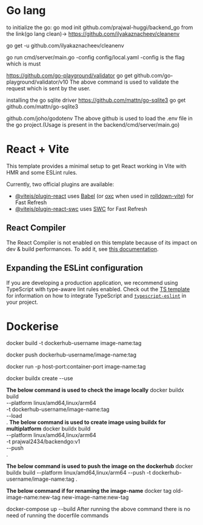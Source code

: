 # Go lang
to initialize the go: go mod init github.com/prajwal-huggi/backend_go
from the link(go lang clean)-> https://github.com/ilyakaznacheev/cleanenv

go get -u github.com/ilyakaznacheev/cleanenv

go run cmd/server/main.go -config config/local.yaml
-config is the flag which is must

https://github.com/go-playground/validator
go get github.com/go-playground/validator/v10
The above command is used to validate the request which is sent by the user.

installing the go sqlite driver
https://github.com/mattn/go-sqlite3
go get github.com/mattn/go-sqlite3

github.com/joho/godotenv
The above github is used to load the .env file in the go project.(Usage is present in the backend/cmd/server/main.go)

# React + Vite

This template provides a minimal setup to get React working in Vite with HMR and some ESLint rules.

Currently, two official plugins are available:

- [@vitejs/plugin-react](https://github.com/vitejs/vite-plugin-react/blob/main/packages/plugin-react) uses [Babel](https://babeljs.io/) (or [oxc](https://oxc.rs) when used in [rolldown-vite](https://vite.dev/guide/rolldown)) for Fast Refresh
- [@vitejs/plugin-react-swc](https://github.com/vitejs/vite-plugin-react/blob/main/packages/plugin-react-swc) uses [SWC](https://swc.rs/) for Fast Refresh

## React Compiler

The React Compiler is not enabled on this template because of its impact on dev & build performances. To add it, see [this documentation](https://react.dev/learn/react-compiler/installation).

## Expanding the ESLint configuration

If you are developing a production application, we recommend using TypeScript with type-aware lint rules enabled. Check out the [TS template](https://github.com/vitejs/vite/tree/main/packages/create-vite/template-react-ts) for information on how to integrate TypeScript and [`typescript-eslint`](https://typescript-eslint.io) in your project.

# Dockerise
docker build -t dockerhub-username image-name:tag

docker push dockerhub-username/image-name:tag

docker run -p host-port:container-port image-name:tag

docker buildx create --use 

**The below command is used to check the image locally**
docker buildx build \
    --platform linux/amd64,linux/arm64 \
    -t dockerhub-username/image-name:tag\
    --load \
    .
**The below command is used to create image using buildx for multiplatform**
docker buildx build \
  --platform linux/amd64,linux/arm64 \
  -t prajwal2434/backendgo:v1 \
  --push \
  .


**The below command is used to push the image on the dockerhub**
docker buildx build --platform linux/amd64,linux/arm64 --push -t dockerhub-username/image-name:tag  .

**The below command if for renaming the image-name**
docker tag old-image-name:new-tag new-image-name:new-tag

docker-compose up --build
After running the above command there is no need of running the docerfile commands
